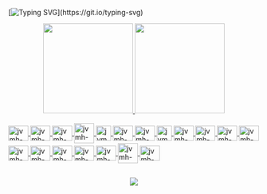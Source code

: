 <!-- ### Hi there, I'm João Victor Marques Honorato  -->
<!--  [![Typing SVG](https://readme-typing-svg.herokuapp.com?font=Mouse+Memoirs&size=50&pause=500&color=FFA500&vCenter=true&width=600&height=70&lines=Hi+there+,+i+am+Victor+Honorato;+Welcome+to+My+Profile!;Javascript+development+student;Aspiring+FullStack+Developer+in+Javascript!;Friend.)](https://git.io/typing-svg) -->
 
 [![Typing SVG](https://readme-typing-svg.herokuapp.com?font=Mouse+Memoirs&size=50&pause=500&color=FFA500&vCenter=true&width=600&height=70&lines=Hi+there+!;+Welcome+to+My+Profile!)](https://git.io/typing-svg)




<!--
 [![Typing SVG](https://readme-typing-svg.herokuapp.com?font=Mouse+Memoirs&size=50&pause=500&color=FFA500&vCenter=true&width=600&height=70&lines=Hi+there+,+i+am+Victor+Honorato;+Welcome+to+My+Profile!)](https://git.io/typing-svg)
- 😄 Pronouns: he/him
- 🌱 I’m currently working on Typescript | Node.JS  | Nest.JS | Next.JS | React.JS | Angular | Mongo DB | PostgreSQL
- 👯 I’m looking to collaborate with any company that is willing to hire me

**vituhonorato/vituhonorato** is a ✨ _special_ ✨ repository because its `README.md` (this file) appears on your GitHub profile.

Here are some ideas to get you started:

- 🔭 I’m currently working on ...
- 🌱 I’m currently learning ...
- 👯 I’m looking to collaborate on ...
- 🤔 I’m looking for help with ...
- 💬 Ask me about ...
- 📫 How to reach me: ...


-->
<div align="center">
  <a href="https://github.com/vituhonorato/">
  <img height="180em" src="https://github-readme-stats.vercel.app/api?username=vituhonorato&show_icons=true&theme=dracula&include_all_commits=false&count_private=true"/_>
  <img height="180em" src="https://github-readme-stats.vercel.app/api/top-langs/?username=vituhonorato&layout=compact&langs_count=7&theme=dracula"/>
</div>

<div style="display: inline_block"><br/>
<img align="center" alt="jvmh-js" height="30" width="40" src="https://cdn.jsdelivr.net/gh/devicons/devicon/icons/javascript/javascript-original.svg" />
<img align="center" alt="jvmh-ts" height="30" width="40" src="https://cdn.jsdelivr.net/gh/devicons/devicon/icons/typescript/typescript-original.svg" />
 <img align="center" alt="jvmh-java" height="30" width="40" src="https://cdn.jsdelivr.net/gh/devicons/devicon/icons/java/java-original.svg" />
 <img align="center" alt="jvmh-rust" height="40" width="40" src="https://cdn.jsdelivr.net/gh/devicons/devicon/icons/rust/rust-plain.svg"  />
 <img align="center" alt="jvmh-yew"    height="30" width="30"  src="https://yew.rs/img/logo.png" />
 <img align="center" alt="jvmh-solid.js" height="30" width="40" src="https://github.com/vituhonorato/vituhonorato/assets/101150943/4707cb92-56b1-4590-8efb-b54b0b8dabd7"  />
<img align="center" alt="jvmh-react" height="30" width="40" src="https://cdn.jsdelivr.net/gh/devicons/devicon/icons/react/react-original.svg" />
 <img align="center" alt="jvmh-next" height="30" width="30" src="https://cdn.jsdelivr.net/gh/devicons/devicon/icons/nextjs/nextjs-original.svg"  />
 <img align="center" alt="jvmh-react" height="30" width="40" src="https://cdn.jsdelivr.net/gh/devicons/devicon/icons/angularjs/angularjs-original.svg" />
 <img align="center" alt="jvmh-tailwind" height="30" width="40" src="https://cdn.jsdelivr.net/gh/devicons/devicon/icons/tailwindcss/tailwindcss-plain.svg" />
 <img align="center" alt="jvmh-nodejs" height="30" width="40" src="https://cdn.jsdelivr.net/gh/devicons/devicon/icons/nodejs/nodejs-plain.svg" />
 <img align="center" alt="jvmh-nestjs" height="30" width="40" src="https://cdn.jsdelivr.net/gh/devicons/devicon/icons/express/express-original.svg" />
 <img align="center" alt="jvmh-nestjs" height="30" width="40" src="https://cdn.jsdelivr.net/gh/devicons/devicon/icons/nestjs/nestjs-plain.svg" />
 <img align="center" alt="jvmh-nodejs" height="30" width="40" src="https://cdn.jsdelivr.net/gh/devicons/devicon/icons/graphql/graphql-plain.svg" />
<img align="center" alt="jvmh-git" height="30" width="40" src="https://cdn.jsdelivr.net/gh/devicons/devicon/icons/git/git-original.svg" />
<img align="center" alt="jvmh-mongo" height="30" width="40" src="https://cdn.jsdelivr.net/gh/devicons/devicon/icons/mongodb/mongodb-original.svg" />
<img align="center" alt="jvmh-postgresql" height="30" width="40" <img src="https://cdn.jsdelivr.net/gh/devicons/devicon/icons/postgresql/postgresql-original.svg" />
<img align="center" alt="jvmh-react" height="40" width="40" src="https://cdn.jsdelivr.net/gh/devicons/devicon/icons/docker/docker-original-wordmark.svg"  />
<img align="center" alt="jvmh-react" height="30" width="40" src="https://cdn.jsdelivr.net/gh/devicons/devicon/icons/linux/linux-original.svg"  />





 


</div>

##  

<div align="center"  >

 <a href="https://www.linkedin.com/in/jo%C3%A3o-victor-marques-honorato-90ab59a1/" target="_blank"><img src="https://img.shields.io/badge/LinkedIn-0077B5?style=for-the-badge&logo=linkedin&logoColor=white" terget="_blank"> <a/>





</div>

